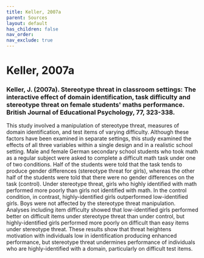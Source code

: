 ```yaml
---
title: Keller, 2007a
parent: Sources
layout: default
has_children: false
nav_order: 
nav_exclude: true
---
```


# Keller, 2007a

### Keller, J. (2007a). Stereotype threat in classroom settings: The interactive effect of domain identification, task difficulty and stereotype threat on female students' maths performance. British Journal of Educational Psychology, 77, 323-338.

This study involved a manipulation of stereotype threat, measures of domain identification, and test items of varying difficulty. Although these factors have been examined in separate settings, this study examined the effects of all three variables within a single design and in a realistic school setting. Male and female German secondary school students who took math as a regular subject were asked to complete a difficult math task under one of two conditions. Half of the students were told that the task tends to produce gender differences (stereotype threat for girls), whereas the other half of the students were told that there were no gender differences on the task (control). Under stereotype threat, girls who highly identified with math performed more poorly than girls not identified with math. In the control condition, in contrast, highly-identified girls outperformed low-identified girls. Boys were not affected by the stereotype threat manipulation. Analyses including item difficulty showed that low-identified girls performed better on difficult items under stereotype threat than under control, but highly-identified girls performed more poorly on difficult than easy items under stereotype threat. These results show that threat heightens motivation with individuals low in identification producing enhanced performance, but stereotype threat undermines performance of individuals who are highly-identified with a domain, particularly on difficult test items.
